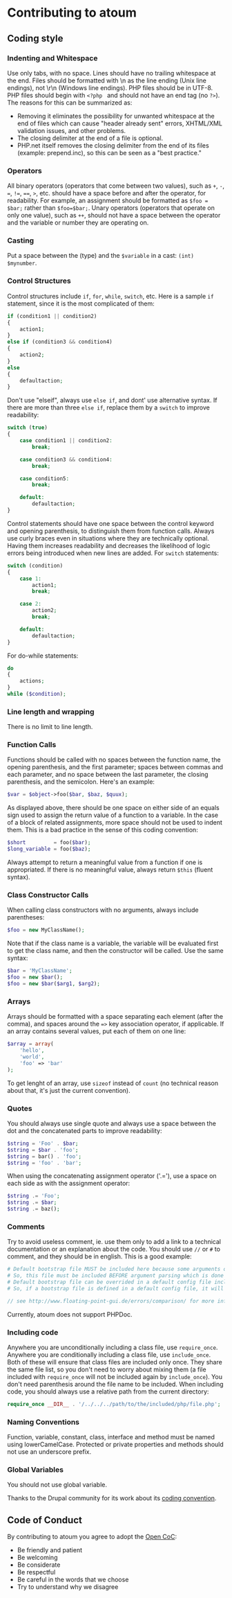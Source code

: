 # Contributing to atoum

## Coding style

### Indenting and Whitespace

Use only tabs, with no space. 
Lines should have no trailing whitespace at the end. 
Files should be formatted with \n as the line ending (Unix line endings), not \r\n (Windows line endings). 
PHP files should be in UTF-8. 
PHP files should begin with `<?php ` and should not have an end tag (no `?>`).
The reasons for this can be summarized as:
* Removing it eliminates the possibility for unwanted whitespace at the end of files which can cause "header already sent" errors, XHTML/XML validation issues, and other problems.
* The closing delimiter at the end of a file is optional.
* PHP.net itself removes the closing delimiter from the end of its files (example: prepend.inc), so this can be seen as a "best practice."

### Operators

All binary operators (operators that come between two values), such as `+`, `-`, `=`, `!=`, `==`, `>`, etc. should have a space before and after the operator, for readability. 
For example, an assignment should be formatted as `$foo = $bar;` rather than `$foo=$bar;`. 
Unary operators (operators that operate on only one value), such as `++`, should not have a space between the operator and the variable or number they are operating on.

### Casting

Put a space between the (type) and the `$variable` in a cast: `(int) $mynumber`.

### Control Structures

Control structures include `if`, `for`, `while`, `switch`, etc. 
Here is a sample `if` statement, since it is the most complicated of them:

```php
if (condition1 || condition2)
{
	action1;
}
else if (condition3 && condition4)
{
	action2;
}
else
{
	defaultaction;
}
```

Don't use "elseif", always use `else if`, and dont' use alternative syntax. 
If there are more than three `else if`, replace them by a `switch` to improve readability:

```php
switch (true)
{
	case condition1 || condition2:
		break;

	case condition3 && condition4:
		break;

	case condition5:
		break;

	default:
		defaultaction;
}
```

Control statements should have one space between the control keyword and opening parenthesis, to distinguish them from function calls. 
Always use curly braces even in situations where they are technically optional. 
Having them increases readability and decreases the likelihood of logic errors being introduced when new lines are added. 
For `switch` statements:

```php
switch (condition)
{
	case 1:
		action1;
		break;

	case 2:
		action2;
		break;

	default:
		defaultaction;
}
```

For do-while statements:

```php
do
{
	actions;
}
while ($condition);
```
	
### Line length and wrapping

There is no limit to line length.

### Function Calls

Functions should be called with no spaces between the function name, the opening parenthesis, and the first parameter; spaces between commas and each parameter, and no space between the last parameter, the closing parenthesis, and the semicolon. 
Here's an example:

```php
$var = $object->foo($bar, $baz, $quux);
```

As displayed above, there should be one space on either side of an equals sign used to assign the return value of a function to a variable. 
In the case of a block of related assignments, more space should not be used to indent them.
This is a bad practice in the sense of this coding convention:

```php
$short         = foo($bar);
$long_variable = foo($baz);
```

Always attempt to return a meaningful value from a function if one is appropriated.
If there is no meaningful value, always return `$this` (fluent syntax).

### Class Constructor Calls

When calling class constructors with no arguments, always include parentheses:

```php
$foo = new MyClassName();
```

Note that if the class name is a variable, the variable will be evaluated first to get the class name, and then the constructor will be called. Use the same syntax:

```php
$bar = 'MyClassName';
$foo = new $bar();
$foo = new $bar($arg1, $arg2);
```

### Arrays

Arrays should be formatted with a space separating each element (after the comma), and spaces around the `=>` key association operator, if applicable.
If an array contains several values, put each of them on one line:

```php
$array = array(
	'hello',
	'world',
	'foo' => 'bar'
);
```

To get lenght of an array, use `sizeof` instead of `count` (no technical reason about that, it's just the current convention).

### Quotes

You should always use single quote and always use a space between the dot and the concatenated parts to improve readability:

```php
$string = 'Foo' . $bar;
$string = $bar . 'foo';
$string = bar() . 'foo';
$string = 'foo' . 'bar';
```

When using the concatenating assignment operator ('.='), use a space on each side as with the assignment operator:

```php
$string .= 'Foo';
$string .= $bar;
$string .= baz();
```

### Comments

Try to avoid useless comment, ie. use them only to add a link to a technical documentation or an explanation about the code.
You should use `//` or `#` to comment, and they should be in english.
This is a good example:

```php
# Default bootstrap file MUST be included here because some arguments on the command line can include some tests which depends of this file.
# So, this file must be included BEFORE argument parsing which is done in script::run().
# Default bootstrap file can be overrided in a default config file included in script\configurable::run() which extends script::run().
# So, if a bootstrap file is defined in a default config file, it will be available when arguments on CLI will be parsed

// see http://www.floating-point-gui.de/errors/comparison/ for more informations
```

Currently, atoum does not support PHPDoc.

### Including code

Anywhere you are unconditionally including a class file, use `require_once`. 
Anywhere you are conditionally including a class file, use `include_once`. 
Both of these will ensure that class files are included only once. 
They share the same file list, so you don't need to worry about mixing them (a file included with `require_once` will not be included again by `include_once`).
You don't need parenthesis around the file name to be included.
When including code, you should always use a relative path from the current directory:

```php
require_once __DIR__ . '/../../../path/to/the/included/php/file.php';
```

### Naming Conventions

Function, variable, constant, class, interface and method must be named using lowerCamelCase.
Protected or private properties and methods should not use an underscore prefix.

### Global Variables

You should not use global variable.

Thanks to the Drupal community for its work about its [coding convention](https://drupal.org/coding-standards).

## Code of Conduct

By contributing to atoum you agree to adopt the [Open CoC](http://todogroup.org/opencodeofconduct/#atoum/team@atoum.org):

* Be friendly and patient
* Be welcoming
* Be considerate
* Be respectful
* Be careful in the words that we choose
* Try to understand why we disagree
